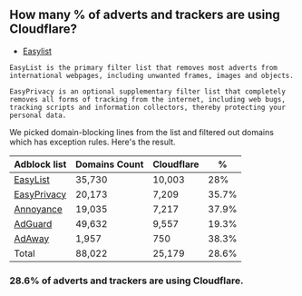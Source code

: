 ## How many % of adverts and trackers are using Cloudflare?


- [Easylist](https://web.archive.org/web/20210516110248/https://easylist.to/)
```
EasyList is the primary filter list that removes most adverts from international webpages, including unwanted frames, images and objects.

EasyPrivacy is an optional supplementary filter list that completely removes all forms of tracking from the internet, including web bugs, tracking scripts and information collectors, thereby protecting your personal data.
```


We picked domain-blocking lines from the list and filtered out domains which has exception rules.
Here's the result.


| Adblock list | Domains Count | Cloudflare | % |
| --- | --- | --- | --- |
| [EasyList](https://easylist.to/easylist/easylist.txt) | 35,730 | 10,003 | 28% |
| [EasyPrivacy](https://easylist.to/easylist/easyprivacy.txt) | 20,173 | 7,209 | 35.7% |
| [Annoyance](https://secure.fanboy.co.nz/fanboy-annoyance.txt) | 19,035 | 7,217 | 37.9% |
| [AdGuard](https://adguardteam.github.io/AdGuardSDNSFilter/Filters/filter.txt) | 49,632 | 9,557 | 19.3% |
| [AdAway](https://raw.githubusercontent.com/AdAway/adaway.github.io/master/hosts.txt) | 1,957 | 750 | 38.3% |
| Total | 88,022 | 25,179 | 28.6% |


### 28.6% of adverts and trackers are using Cloudflare.